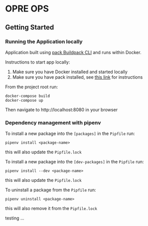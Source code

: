 # OPRE OPS

## Getting Started
### Running the Application locally

Application built using [pack Buildpack CLI](https://github.com/buildpacks/pack) and runs within Docker.

Instructions to start app locally:

1. Make sure you have Docker installed and started locally
2. Make sure you have pack installed, see [this link](https://buildpacks.io/docs/tools/pack/) for instructions

From the project root run:

```
docker-compose build
docker-compose up
```

Then navigate to http://localhost:8080 in your browser

### Dependency management with pipenv

To install a new package into the `[packages]` in the `Pipfile` run:
```
pipenv install <package-name>
```

this will also update the `Pipfile.lock`

To install a new package into the `[dev-packages]` in the `Pipfile` run:
```
pipenv install --dev <package-name>
```

this will also update the `Pipfile.lock`

To uninstall a package from the `Pipfile` run:
```
pipenv uninstall <package-name>
```

this will also remove it from the `Pipfile.lock`

testing ... 
